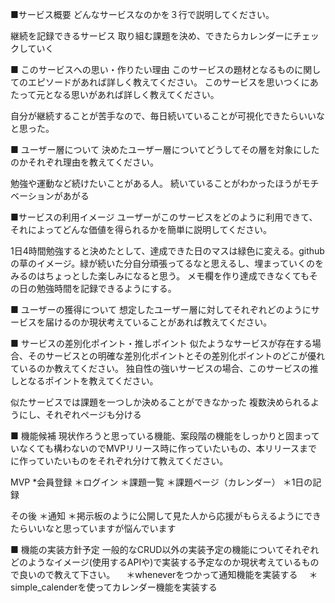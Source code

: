 
■サービス概要
どんなサービスなのかを３行で説明してください。

  継続を記録できるサービス
  取り組む課題を決め、できたらカレンダーにチェックしていく

■ このサービスへの思い・作りたい理由
このサービスの題材となるものに関してのエピソードがあれば詳しく教えてください。
このサービスを思いつくにあたって元となる思いがあれば詳しく教えてください。

  自分が継続することが苦手なので、毎日続いていることが可視化できたらいいなと思った。

■ ユーザー層について
決めたユーザー層についてどうしてその層を対象にしたのかそれぞれ理由を教えてください。

  勉強や運動など続けたいことがある人。
  続いていることがわかったほうがモチベーションがあがる

■サービスの利用イメージ
ユーザーがこのサービスをどのように利用できて、それによってどんな価値を得られるかを簡単に説明してください。

  1日4時間勉強すると決めたとして、達成できた日のマスは緑色に変える。githubの草のイメージ。緑が続いた分自分頑張ってるなと思えるし、埋まっていくのをみるのはちょっとした楽しみになると思う。
  メモ欄を作り達成できなくてもその日の勉強時間を記録できるようにする。

■ ユーザーの獲得について
想定したユーザー層に対してそれぞれどのようにサービスを届けるのか現状考えていることがあれば教えてください。

■ サービスの差別化ポイント・推しポイント
似たようなサービスが存在する場合、そのサービスとの明確な差別化ポイントとその差別化ポイントのどこが優れているのか教えてください。
独自性の強いサービスの場合、このサービスの推しとなるポイントを教えてください。

  似たサービスでは課題を一つしか決めることができなかった
  複数決められるようにし、それぞれページも分ける

■ 機能候補
現状作ろうと思っている機能、案段階の機能をしっかりと固まっていなくても構わないのでMVPリリース時に作っていたいもの、本リリースまでに作っていたいものをそれぞれ分けて教えてください。

  MVP
  *会員登録
  ＊ログイン
  ＊課題一覧
  ＊課題ページ（カレンダー）
  ＊1日の記録

  その後
  ＊通知
  ＊掲示板のように公開して見た人から応援がもらえるようにできたらいいなと思っていますが悩んでいます


■ 機能の実装方針予定
一般的なCRUD以外の実装予定の機能についてそれぞれどのようなイメージ(使用するAPIや)で実装する予定なのか現状考えているもので良いので教えて下さい。
　＊wheneverをつかって通知機能を実装する
　＊simple_calenderを使ってカレンダー機能を実装する



